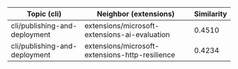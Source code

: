 | Topic (cli) | Neighbor (extensions) | Similarity |
|-------------|-------------------|------------|
| cli/publishing-and-deployment | extensions/microsoft-extensions-ai-evaluation | 0.4510 |
| cli/publishing-and-deployment | extensions/microsoft-extensions-http-resilience | 0.4234 |
